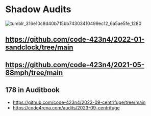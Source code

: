 # Shadow Audits

![tumblr_316e10c8d40b715bb74303410499ec12_6a5ae5fe_1280](https://github.com/0xJoichiro/Spike/assets/119509722/945d3253-d47a-4259-819c-fdd5738a6520)

## https://github.com/code-423n4/2022-01-sandclock/tree/main

###



## https://github.com/code-423n4/2021-05-88mph/tree/main





## 178 in Auditbook


- https://github.com/code-423n4/2023-09-centrifuge/tree/main
- https://code4rena.com/audits/2023-09-centrifuge




